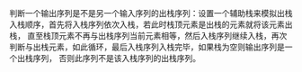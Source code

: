 判断一个输出序列是不是另一个输入序列的出栈序列：设置一个辅助栈来模拟出栈入栈顺序，首先将入栈序列依次入栈，若此时栈顶元素是出栈的元素就将该元素出栈，
直至栈顶元素不再与出栈序列当前元素相等，然后入栈序列继续入栈，再次判断与出栈元素，如此循环，最后入栈序列入栈完毕，如果栈为空则输出序列是一个出栈序列，
否则此序列不是该入栈序列的出栈序列。
